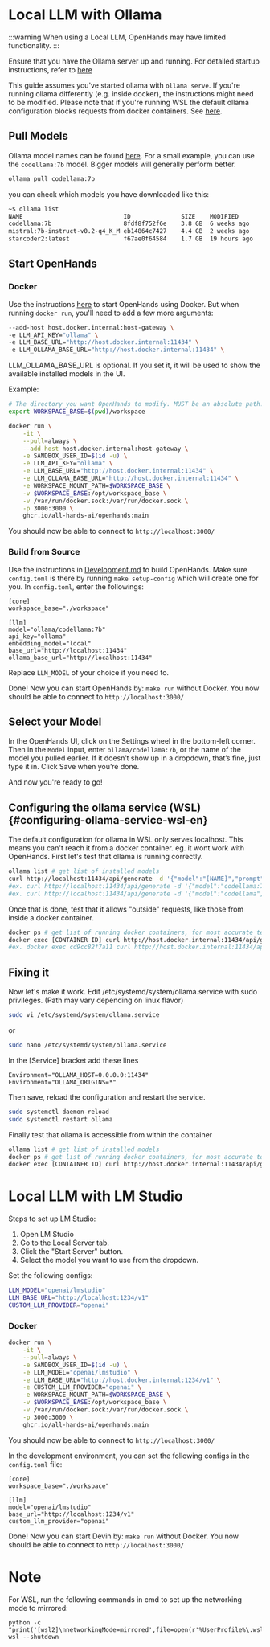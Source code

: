 # Local LLM with Ollama

:::warning
When using a Local LLM, OpenHands may have limited functionality.
:::

Ensure that you have the Ollama server up and running.
For detailed startup instructions, refer to [here](https://github.com/ollama/ollama)

This guide assumes you've started ollama with `ollama serve`. If you're running ollama differently (e.g. inside docker), the instructions might need to be modified. Please note that if you're running WSL the default ollama configuration blocks requests from docker containers. See [here](#configuring-ollama-service-wsl-en).

## Pull Models

Ollama model names can be found [here](https://ollama.com/library). For a small example, you can use
the `codellama:7b` model. Bigger models will generally perform better.

```bash
ollama pull codellama:7b
```

you can check which models you have downloaded like this:

```bash
~$ ollama list
NAME                            ID              SIZE    MODIFIED
codellama:7b                    8fdf8f752f6e    3.8 GB  6 weeks ago
mistral:7b-instruct-v0.2-q4_K_M eb14864c7427    4.4 GB  2 weeks ago
starcoder2:latest               f67ae0f64584    1.7 GB  19 hours ago
```

## Start OpenHands

### Docker

Use the instructions [here](../getting-started) to start OpenHands using Docker.
But when running `docker run`, you'll need to add a few more arguments:

```bash
--add-host host.docker.internal:host-gateway \
-e LLM_API_KEY="ollama" \
-e LLM_BASE_URL="http://host.docker.internal:11434" \
-e LLM_OLLAMA_BASE_URL="http://host.docker.internal:11434" \
```

LLM_OLLAMA_BASE_URL is optional. If you set it, it will be used to show the available installed models in the UI.

Example:

```bash
# The directory you want OpenHands to modify. MUST be an absolute path!
export WORKSPACE_BASE=$(pwd)/workspace

docker run \
    -it \
    --pull=always \
    --add-host host.docker.internal:host-gateway \
    -e SANDBOX_USER_ID=$(id -u) \
    -e LLM_API_KEY="ollama" \
    -e LLM_BASE_URL="http://host.docker.internal:11434" \
    -e LLM_OLLAMA_BASE_URL="http://host.docker.internal:11434" \
    -e WORKSPACE_MOUNT_PATH=$WORKSPACE_BASE \
    -v $WORKSPACE_BASE:/opt/workspace_base \
    -v /var/run/docker.sock:/var/run/docker.sock \
    -p 3000:3000 \
    ghcr.io/all-hands-ai/openhands:main
```

You should now be able to connect to `http://localhost:3000/`

### Build from Source

Use the instructions in [Development.md](https://github.com/All-Hands-AI/OpenHands/blob/main/Development.md) to build OpenHands.
Make sure `config.toml` is there by running `make setup-config` which will create one for you. In `config.toml`, enter the followings:

```
[core]
workspace_base="./workspace"

[llm]
model="ollama/codellama:7b"
api_key="ollama"
embedding_model="local"
base_url="http://localhost:11434"
ollama_base_url="http://localhost:11434"

```

Replace `LLM_MODEL` of your choice if you need to.

Done! Now you can start OpenHands by: `make run` without Docker. You now should be able to connect to `http://localhost:3000/`

## Select your Model

In the OpenHands UI, click on the Settings wheel in the bottom-left corner.
Then in the `Model` input, enter `ollama/codellama:7b`, or the name of the model you pulled earlier.
If it doesn’t show up in a dropdown, that’s fine, just type it in. Click Save when you’re done.

And now you're ready to go!

## Configuring the ollama service (WSL) {#configuring-ollama-service-wsl-en}

The default configuration for ollama in WSL only serves localhost. This means you can't reach it from a docker container. eg. it wont work with OpenHands. First let's test that ollama is running correctly.

```bash
ollama list # get list of installed models
curl http://localhost:11434/api/generate -d '{"model":"[NAME]","prompt":"hi"}'
#ex. curl http://localhost:11434/api/generate -d '{"model":"codellama:7b","prompt":"hi"}'
#ex. curl http://localhost:11434/api/generate -d '{"model":"codellama","prompt":"hi"}' #the tag is optional if there is only one
```

Once that is done, test that it allows "outside" requests, like those from inside a docker container.

```bash
docker ps # get list of running docker containers, for most accurate test choose the OpenHands sandbox container.
docker exec [CONTAINER ID] curl http://host.docker.internal:11434/api/generate -d '{"model":"[NAME]","prompt":"hi"}'
#ex. docker exec cd9cc82f7a11 curl http://host.docker.internal:11434/api/generate -d '{"model":"codellama","prompt":"hi"}'
```

## Fixing it

Now let's make it work. Edit /etc/systemd/system/ollama.service with sudo privileges. (Path may vary depending on linux flavor)

```bash
sudo vi /etc/systemd/system/ollama.service
```

or

```bash
sudo nano /etc/systemd/system/ollama.service
```

In the [Service] bracket add these lines

```
Environment="OLLAMA_HOST=0.0.0.0:11434"
Environment="OLLAMA_ORIGINS=*"
```

Then save, reload the configuration and restart the service.

```bash
sudo systemctl daemon-reload
sudo systemctl restart ollama
```

Finally test that ollama is accessible from within the container

```bash
ollama list # get list of installed models
docker ps # get list of running docker containers, for most accurate test choose the OpenHands sandbox container.
docker exec [CONTAINER ID] curl http://host.docker.internal:11434/api/generate -d '{"model":"[NAME]","prompt":"hi"}'
```


# Local LLM with LM Studio

Steps to set up LM Studio:
1. Open LM Studio
2. Go to the Local Server tab.
3. Click the "Start Server" button.
4. Select the model you want to use from the dropdown.


Set the following configs:
```bash
LLM_MODEL="openai/lmstudio"
LLM_BASE_URL="http://localhost:1234/v1"
CUSTOM_LLM_PROVIDER="openai"
```

### Docker

```bash
docker run \
    -it \
    --pull=always \
    -e SANDBOX_USER_ID=$(id -u) \
    -e LLM_MODEL="openai/lmstudio" \
    -e LLM_BASE_URL="http://host.docker.internal:1234/v1" \
    -e CUSTOM_LLM_PROVIDER="openai" \
    -e WORKSPACE_MOUNT_PATH=$WORKSPACE_BASE \
    -v $WORKSPACE_BASE:/opt/workspace_base \
    -v /var/run/docker.sock:/var/run/docker.sock \
    -p 3000:3000 \
    ghcr.io/all-hands-ai/openhands:main
```

You should now be able to connect to `http://localhost:3000/`

In the development environment, you can set the following configs in the `config.toml` file:

```
[core]
workspace_base="./workspace"

[llm]
model="openai/lmstudio"
base_url="http://localhost:1234/v1"
custom_llm_provider="openai"
```

Done! Now you can start Devin by: `make run` without Docker. You now should be able to connect to `http://localhost:3000/`

# Note

For WSL, run the following commands in cmd to set up the networking mode to mirrored:

```
python -c  "print('[wsl2]\nnetworkingMode=mirrored',file=open(r'%UserProfile%\.wslconfig','w'))"
wsl --shutdown
```
